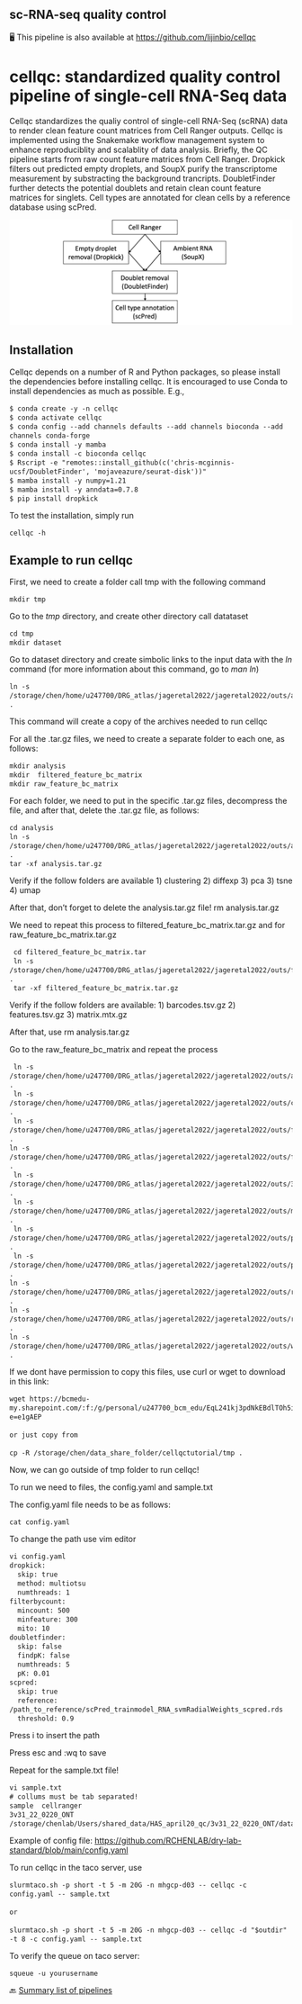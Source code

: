 ## sc-RNA-seq quality control

🖥️ This pipeline is also available at https://github.com/lijinbio/cellqc

# cellqc: standardized quality control pipeline of single-cell RNA-Seq data

Cellqc standardizes the qualiy control of single-cell RNA-Seq (scRNA) data to render clean feature count matrices from Cell Ranger outputs. Cellqc is implemented using the Snakemake workflow management system to enhance reproduciblity and scalablity of data analysis. Briefly, the QC pipeline starts from raw count feature matrices from Cell Ranger. Dropkick filters out predicted empty droplets, and SoupX purify the transcriptome measurement by substracting the background trancripts. DoubletFinder further detects the potential doublets and retain clean count feature matrices for singlets. Cell types are annotated for clean cells by a reference database using scPred.

![workflow](https://github.com/RCHENLAB/dry-lab-standard/blob/main/workflow.png)

## Installation

Cellqc depends on a number of R and Python packages, so please install the dependencies before installing cellqc. It is encouraged to use Conda to install dependencies as much as possible. E.g.,

```
$ conda create -y -n cellqc
$ conda activate cellqc
$ conda config --add channels defaults --add channels bioconda --add channels conda-forge
$ conda install -y mamba
$ conda install -c bioconda cellqc 
$ Rscript -e "remotes::install_github(c('chris-mcginnis-ucsf/DoubletFinder', 'mojaveazure/seurat-disk'))"
$ mamba install -y numpy=1.21 
$ mamba install -y anndata=0.7.8 
$ pip install dropkick
```



To test the installation, simply run

```
cellqc -h
```

## Example to run cellqc 

First, we need to create a folder call tmp with the following command

```
mkdir tmp
```

Go to the *tmp* directory, and create other directory call datataset

```
cd tmp
mkdir dataset
```

Go to dataset directory and create simbolic links to the input data with the *ln* command (for more information about this command, go to *man ln*) 

```
ln -s /storage/chen/home/u247700/DRG_atlas/jageretal2022/jageretal2022/outs/analysis.tar.gz . 
```

This command will create a copy of the archives needed to run cellqc 

For all the .tar.gz files, we need to create a separate folder to each one, as follows: 

```
mkdir analysis 
mkdir  filtered_feature_bc_matrix 
mkdir raw_feature_bc_matrix 
```

For each folder, we need to put in the specific .tar.gz files, decompress the file, and after that, delete the .tar.gz file, as follows: 
```
cd analysis 
ln -s /storage/chen/home/u247700/DRG_atlas/jageretal2022/jageretal2022/outs/analysis.tar.gz . 
tar -xf analysis.tar.gz 
```

Verify if the follow folders are available 1) clustering 2) diffexp 3) pca 3) tsne 4) umap 

After that, don’t forget to delete the analysis.tar.gz file! rm analysis.tar.gz

We need to repeat this process to filtered_feature_bc_matrix.tar.gz and for raw_feature_bc_matrix.tar.gz
```
 cd filtered_feature_bc_matrix.tar
 ln -s /storage/chen/home/u247700/DRG_atlas/jageretal2022/jageretal2022/outs/filtered_feature_bc_matrix.tar.gz .
 tar -xf filtered_feature_bc_matrix.tar.gz 
```

Verify if the follow folders are available: 1) barcodes.tsv.gz 2) features.tsv.gz 3) matrix.mtx.gz 

After that, use rm analysis.tar.gz 

Go to the raw_feature_bc_matrix and repeat the process 

```
 ln -s /storage/chen/home/u247700/DRG_atlas/jageretal2022/jageretal2022/outs/analysis.tar.gz .
 ln -s /storage/chen/home/u247700/DRG_atlas/jageretal2022/jageretal2022/outs/cloupe.cloupe .
 ln -s /storage/chen/home/u247700/DRG_atlas/jageretal2022/jageretal2022/outs/filtered_feature_bc_matrix.h5 .  
ln -s /storage/chen/home/u247700/DRG_atlas/jageretal2022/jageretal2022/outs/filtered_feature_bc_matrix.tar.gz .
 ln -s /storage/chen/home/u247700/DRG_atlas/jageretal2022/jageretal2022/outs/3v3_22_389_retina_N_NeunT/metrics_summary.csv . 
 ln -s /storage/chen/home/u247700/DRG_atlas/jageretal2022/jageretal2022/outs/molecule_info.h5 . 
 ln -s /storage/chen/home/u247700/DRG_atlas/jageretal2022/jageretal2022/outs/possorted_genome_bam.bam . 
 ln -s /storage/chen/home/u247700/DRG_atlas/jageretal2022/jageretal2022/outs/possorted_genome_bam.bam.bai . 
ln -s /storage/chen/home/u247700/DRG_atlas/jageretal2022/jageretal2022/outs/raw_feature_bc_matrix.h5 .  
ln -s /storage/chen/home/u247700/DRG_atlas/jageretal2022/jageretal2022/outs/raw_feature_bc_matrix.tar.gz . 
ln -s /storage/chen/home/u247700/DRG_atlas/jageretal2022/jageretal2022/outs/web_summary.html .
```

If we dont have permission to copy this files, use curl or wget to download in this link:

```
wget https://bcmedu-my.sharepoint.com/:f:/g/personal/u247700_bcm_edu/EqL241kj3pdNkEBdlTOh5iIBnbO5cV2ulYP2FqUEn23yeQ?e=e1gAEP

or just copy from

cp -R /storage/chen/data_share_folder/cellqctutorial/tmp .
```


Now, we can go outside of tmp folder to run cellqc! 

To run we need to files, the config.yaml and sample.txt 


The config.yaml file needs to be as follows:

```
cat config.yaml 
```  

To change the path use vim editor 

```
vi config.yaml
dropkick:
  skip: true
  method: multiotsu
  numthreads: 1
filterbycount:
  mincount: 500
  minfeature: 300
  mito: 10
doubletfinder:
  skip: false
  findpK: false
  numthreads: 5
  pK: 0.01
scpred:
  skip: true
  reference: /path_to_reference/scPred_trainmodel_RNA_svmRadialWeights_scpred.rds
  threshold: 0.9
```  
  

Press i to insert the path  

Press esc and  :wq to save

Repeat for the sample.txt file! 

```
vi sample.txt
# collums must be tab separated!
sample	cellranger
3v31_22_0220_ONT	/storage/chenlab/Users/shared_data/HAS_april20_qc/3v31_22_0220_ONT/dataset
```


Example of config file: <https://github.com/RCHENLAB/dry-lab-standard/blob/main/config.yaml>

To run cellqc in the taco server, use 

```
slurmtaco.sh -p short -t 5 -m 20G -n mhgcp-d03 -- cellqc -c config.yaml -- sample.txt

or 

slurmtaco.sh -p short -t 5 -m 20G -n mhgcp-d03 -- cellqc -d "$outdir" -t 8 -c config.yaml -- sample.txt

```  

To verify the queue on taco server: 

```
squeue -u yourusername
```   


🔙 [Summary list of pipelines](https://github.com/RCHENLAB/dry-lab-standard/wiki)

